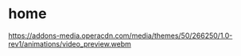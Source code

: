 # home
https://addons-media.operacdn.com/media/themes/50/266250/1.0-rev1/animations/video_preview.webm
